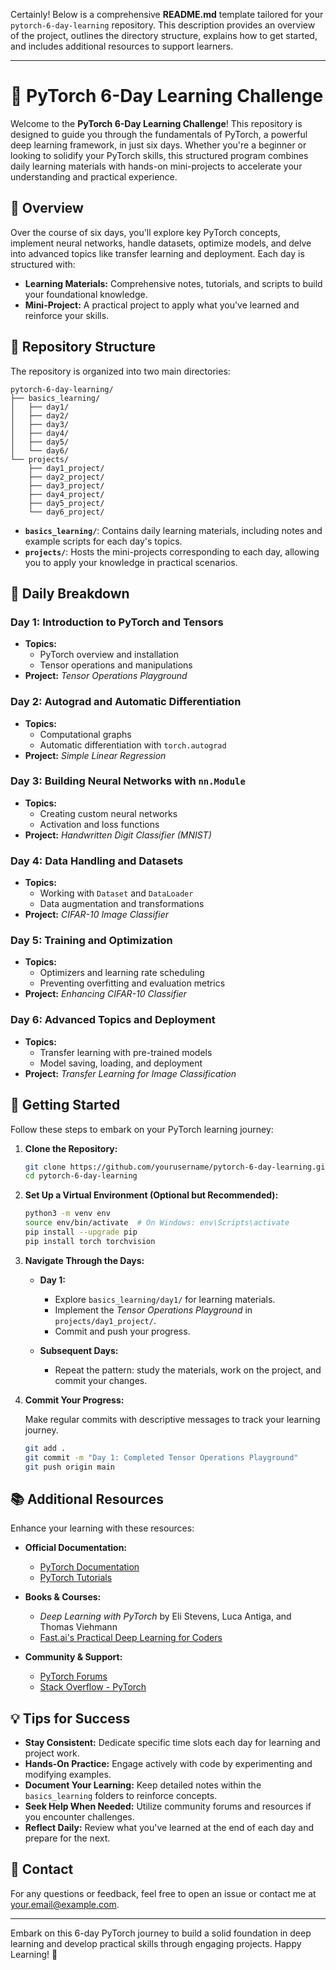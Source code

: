 Certainly! Below is a comprehensive **README.md** template tailored for your `pytorch-6-day-learning` repository. This description provides an overview of the project, outlines the directory structure, explains how to get started, and includes additional resources to support learners.

---

# 🧠 PyTorch 6-Day Learning Challenge

Welcome to the **PyTorch 6-Day Learning Challenge**! This repository is designed to guide you through the fundamentals of PyTorch, a powerful deep learning framework, in just six days. Whether you're a beginner or looking to solidify your PyTorch skills, this structured program combines daily learning materials with hands-on mini-projects to accelerate your understanding and practical experience.

## 📅 Overview

Over the course of six days, you'll explore key PyTorch concepts, implement neural networks, handle datasets, optimize models, and delve into advanced topics like transfer learning and deployment. Each day is structured with:

- **Learning Materials:** Comprehensive notes, tutorials, and scripts to build your foundational knowledge.
- **Mini-Project:** A practical project to apply what you've learned and reinforce your skills.

## 📂 Repository Structure

The repository is organized into two main directories:

```
pytorch-6-day-learning/
├── basics_learning/
│   ├── day1/
│   ├── day2/
│   ├── day3/
│   ├── day4/
│   ├── day5/
│   └── day6/
└── projects/
    ├── day1_project/
    ├── day2_project/
    ├── day3_project/
    ├── day4_project/
    ├── day5_project/
    └── day6_project/
```

- **`basics_learning/`**: Contains daily learning materials, including notes and example scripts for each day's topics.
- **`projects/`**: Hosts the mini-projects corresponding to each day, allowing you to apply your knowledge in practical scenarios.

## 📖 Daily Breakdown

### **Day 1: Introduction to PyTorch and Tensors**
- **Topics:**
  - PyTorch overview and installation
  - Tensor operations and manipulations
- **Project:** *Tensor Operations Playground*

### **Day 2: Autograd and Automatic Differentiation**
- **Topics:**
  - Computational graphs
  - Automatic differentiation with `torch.autograd`
- **Project:** *Simple Linear Regression*

### **Day 3: Building Neural Networks with `nn.Module`**
- **Topics:**
  - Creating custom neural networks
  - Activation and loss functions
- **Project:** *Handwritten Digit Classifier (MNIST)*

### **Day 4: Data Handling and Datasets**
- **Topics:**
  - Working with `Dataset` and `DataLoader`
  - Data augmentation and transformations
- **Project:** *CIFAR-10 Image Classifier*

### **Day 5: Training and Optimization**
- **Topics:**
  - Optimizers and learning rate scheduling
  - Preventing overfitting and evaluation metrics
- **Project:** *Enhancing CIFAR-10 Classifier*

### **Day 6: Advanced Topics and Deployment**
- **Topics:**
  - Transfer learning with pre-trained models
  - Model saving, loading, and deployment
- **Project:** *Transfer Learning for Image Classification*

## 🚀 Getting Started

Follow these steps to embark on your PyTorch learning journey:

1. **Clone the Repository:**

   ```bash
   git clone https://github.com/yourusername/pytorch-6-day-learning.git
   cd pytorch-6-day-learning
   ```

2. **Set Up a Virtual Environment (Optional but Recommended):**

   ```bash
   python3 -m venv env
   source env/bin/activate  # On Windows: env\Scripts\activate
   pip install --upgrade pip
   pip install torch torchvision
   ```

3. **Navigate Through the Days:**

   - **Day 1:**
     - Explore `basics_learning/day1/` for learning materials.
     - Implement the *Tensor Operations Playground* in `projects/day1_project/`.
     - Commit and push your progress.

   - **Subsequent Days:**
     - Repeat the pattern: study the materials, work on the project, and commit your changes.

4. **Commit Your Progress:**

   Make regular commits with descriptive messages to track your learning journey.

   ```bash
   git add .
   git commit -m "Day 1: Completed Tensor Operations Playground"
   git push origin main
   ```

## 📚 Additional Resources

Enhance your learning with these resources:

- **Official Documentation:**
  - [PyTorch Documentation](https://pytorch.org/docs/stable/index.html)
  - [PyTorch Tutorials](https://pytorch.org/tutorials/)

- **Books & Courses:**
  - *Deep Learning with PyTorch* by Eli Stevens, Luca Antiga, and Thomas Viehmann
  - [Fast.ai's Practical Deep Learning for Coders](https://www.fast.ai/)

- **Community & Support:**
  - [PyTorch Forums](https://discuss.pytorch.org/)
  - [Stack Overflow - PyTorch](https://stackoverflow.com/questions/tagged/pytorch)

## 💡 Tips for Success

- **Stay Consistent:** Dedicate specific time slots each day for learning and project work.
- **Hands-On Practice:** Engage actively with code by experimenting and modifying examples.
- **Document Your Learning:** Keep detailed notes within the `basics_learning` folders to reinforce concepts.
- **Seek Help When Needed:** Utilize community forums and resources if you encounter challenges.
- **Reflect Daily:** Review what you've learned at the end of each day and prepare for the next.

## 📧 Contact

For any questions or feedback, feel free to open an issue or contact me at [your.email@example.com](mailto:your.email@example.com).

---

Embark on this 6-day PyTorch journey to build a solid foundation in deep learning and develop practical skills through engaging projects. Happy Learning! 🚀
